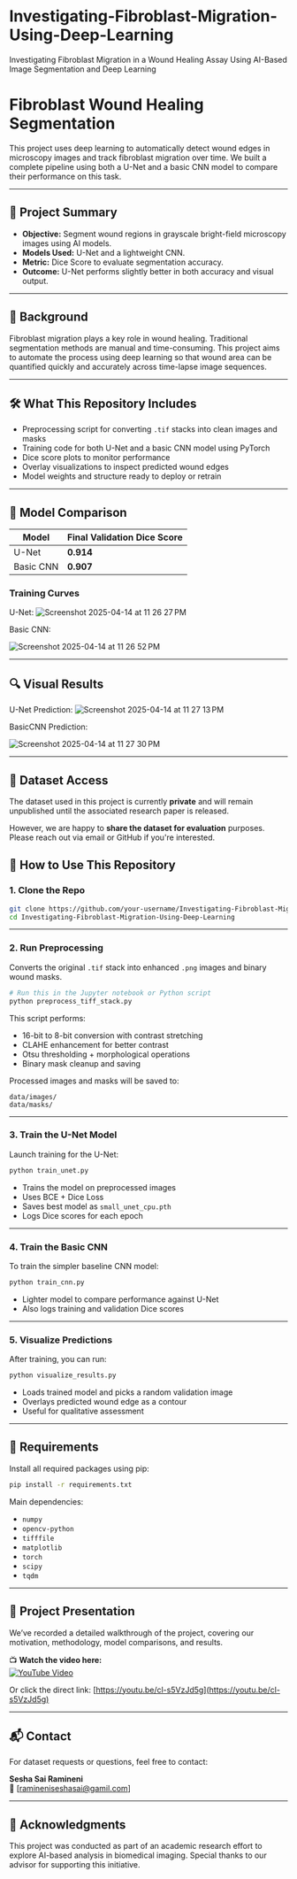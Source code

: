# Investigating-Fibroblast-Migration-Using-Deep-Learning
Investigating Fibroblast Migration in a Wound Healing Assay Using AI-Based Image Segmentation and Deep Learning
# Fibroblast Wound Healing Segmentation

This project uses deep learning to automatically detect wound edges in microscopy images and track fibroblast migration over time. We built a complete pipeline using both a U-Net and a basic CNN model to compare their performance on this task.

---

## 🧠 Project Summary

- **Objective:** Segment wound regions in grayscale bright-field microscopy images using AI models.
- **Models Used:** U-Net and a lightweight CNN.
- **Metric:** Dice Score to evaluate segmentation accuracy.
- **Outcome:** U-Net performs slightly better in both accuracy and visual output.

---

## 🔬 Background

Fibroblast migration plays a key role in wound healing. Traditional segmentation methods are manual and time-consuming. This project aims to automate the process using deep learning so that wound area can be quantified quickly and accurately across time-lapse image sequences.

---

## 🛠 What This Repository Includes

- Preprocessing script for converting `.tif` stacks into clean images and masks
- Training code for both U-Net and a basic CNN model using PyTorch
- Dice score plots to monitor performance
- Overlay visualizations to inspect predicted wound edges
- Model weights and structure ready to deploy or retrain

---

## 🧪 Model Comparison

| Model     | Final Validation Dice Score |
|-----------|-----------------------------|
| U-Net     | **0.914**                   |
| Basic CNN| **0.907**                   |

### Training Curves

U-Net:
![Screenshot 2025-04-14 at 11 26 27 PM](https://github.com/user-attachments/assets/3cdb5154-4343-4a0e-b5cc-be3bb42c005f)



Basic CNN:

![Screenshot 2025-04-14 at 11 26 52 PM](https://github.com/user-attachments/assets/eca3afc9-675e-4275-a8d8-4be28b35fa17)

---

## 🔍 Visual Results

U-Net Prediction:
![Screenshot 2025-04-14 at 11 27 13 PM](https://github.com/user-attachments/assets/179ef56f-fb85-4492-b223-fac041b19b6f)


BasicCNN Prediction:

![Screenshot 2025-04-14 at 11 27 30 PM](https://github.com/user-attachments/assets/a3d30e7e-e365-4031-a6cc-1dc4c6ba9aac)


---

## 💾 Dataset Access

The dataset used in this project is currently **private** and will remain unpublished until the associated research paper is released.

However, we are happy to **share the dataset for evaluation** purposes. Please reach out via email or GitHub if you're interested.


## 🧰 How to Use This Repository

### 1. Clone the Repo

```bash
git clone https://github.com/your-username/Investigating-Fibroblast-Migration-Using-Deep-Learning.git
cd Investigating-Fibroblast-Migration-Using-Deep-Learning
```

---

### 2. Run Preprocessing

Converts the original `.tif` stack into enhanced `.png` images and binary wound masks.

```python
# Run this in the Jupyter notebook or Python script
python preprocess_tiff_stack.py
```

This script performs:
- 16-bit to 8-bit conversion with contrast stretching
- CLAHE enhancement for better contrast
- Otsu thresholding + morphological operations
- Binary mask cleanup and saving

Processed images and masks will be saved to:
```
data/images/
data/masks/
```

---

### 3. Train the U-Net Model

Launch training for the U-Net:

```python
python train_unet.py
```

- Trains the model on preprocessed images
- Uses BCE + Dice Loss
- Saves best model as `small_unet_cpu.pth`
- Logs Dice scores for each epoch

---

### 4. Train the Basic CNN

To train the simpler baseline CNN model:

```python
python train_cnn.py
```

- Lighter model to compare performance against U-Net
- Also logs training and validation Dice scores

---

### 5. Visualize Predictions

After training, you can run:

```python
python visualize_results.py
```

- Loads trained model and picks a random validation image
- Overlays predicted wound edge as a contour
- Useful for qualitative assessment

---

## 🧠 Requirements

Install all required packages using pip:

```bash
pip install -r requirements.txt
```

Main dependencies:
- `numpy`
- `opencv-python`
- `tifffile`
- `matplotlib`
- `torch`
- `scipy`
- `tqdm`

---

## 🎥 Project Presentation

We’ve recorded a detailed walkthrough of the project, covering our motivation, methodology, model comparisons, and results.

📺 **Watch the video here:**  
[![YouTube Video](https://img.youtube.com/vi/cl-s5VzJd5g/0.jpg)](https://youtu.be/cl-s5VzJd5g)

Or click the direct link: [https://youtu.be/cl-s5VzJd5g](https://youtu.be/cl-s5VzJd5g)

---
## 📬 Contact

For dataset requests or questions, feel free to contact:

**Sesha Sai Ramineni**  
📧 [ramineniseshasai@gamil.com]

---

## 🙏 Acknowledgments

This project was conducted as part of an academic research effort to explore AI-based analysis in biomedical imaging. Special thanks to our advisor for supporting this initiative.


